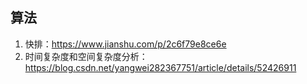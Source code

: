 ## 算法
1. 快排：https://www.jianshu.com/p/2c6f79e8ce6e
2. 时间复杂度和空间复杂度分析：https://blog.csdn.net/yangwei282367751/article/details/52426911